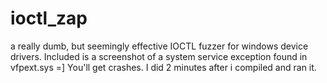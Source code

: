 # ioctl_zap
a really dumb, but seemingly effective IOCTL fuzzer for windows device drivers.
Included is a screenshot of a system service exception found in vfpext.sys =]
You'll get crashes. I did 2 minutes after i compiled and ran it.
